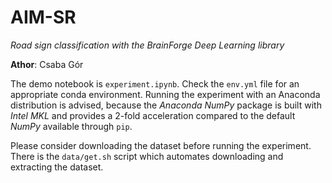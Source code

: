 # AIM-SR

*Road sign classification with the BrainForge Deep Learning library*

**Athor**: Csaba Gór

The demo notebook is `experiment.ipynb`. Check the `env.yml` file for an appropriate
conda environment. Running the experiment with an Anaconda distribution is advised,
because the *Anaconda NumPy* package is built with *Intel MKL* and provides a 2-fold
acceleration compared to the default *NumPy* available through `pip`.

Please consider downloading the dataset before running the experiment. There is the
`data/get.sh` script which automates downloading and extracting the dataset.
